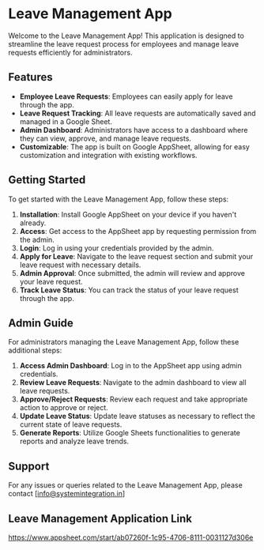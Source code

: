 # Leave Management App

Welcome to the Leave Management App! This application is designed to streamline the leave request process for employees and manage leave requests efficiently for administrators. 

## Features

- **Employee Leave Requests**: Employees can easily apply for leave through the app.
- **Leave Request Tracking**: All leave requests are automatically saved and managed in a Google Sheet.
- **Admin Dashboard**: Administrators have access to a dashboard where they can view, approve, and manage leave requests.
- **Customizable**: The app is built on Google AppSheet, allowing for easy customization and integration with existing workflows.

## Getting Started

To get started with the Leave Management App, follow these steps:

1. **Installation**: Install Google AppSheet on your device if you haven't already.
2. **Access**: Get access to the AppSheet app by requesting permission from the admin.
3. **Login**: Log in using your credentials provided by the admin.
4. **Apply for Leave**: Navigate to the leave request section and submit your leave request with necessary details.
5. **Admin Approval**: Once submitted, the admin will review and approve your leave request.
6. **Track Leave Status**: You can track the status of your leave request through the app.

## Admin Guide

For administrators managing the Leave Management App, follow these additional steps:

1. **Access Admin Dashboard**: Log in to the AppSheet app using admin credentials.
2. **Review Leave Requests**: Navigate to the admin dashboard to view all leave requests.
3. **Approve/Reject Requests**: Review each request and take appropriate action to approve or reject.
4. **Update Leave Status**: Update leave statuses as necessary to reflect the current state of leave requests.
5. **Generate Reports**: Utilize Google Sheets functionalities to generate reports and analyze leave trends.


## Support

For any issues or queries related to the Leave Management App, please contact [info@systemintegration.in]

## Leave Management Application Link

https://www.appsheet.com/start/ab07260f-1c95-4706-8111-0031127d306e

